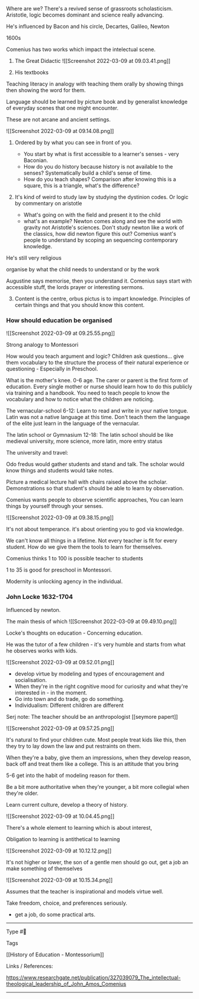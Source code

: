 
Where are we? There's a revived sense of grassroots scholasticism. Aristotle, logic becomes dominant and science really advancing.

He's influenced by Bacon and his circle, Decartes, Galileo, Newton

1600s 



Comenius has two works which impact the intelectual scene.

1. The Great Didactic
![[Screenshot 2022-03-09 at 09.03.41.png]]

2. His textbooks

Teaching literacy in analogy with teaching them orally by showing things then showing the word for them. 

Language should be learned by picture book and by generalist 
knowledge of everyday scenes that one might encounter. 

These are not arcane and ancient settings.

![[Screenshot 2022-03-09 at 09.14.08.png]]
	
1. Ordered by by what you can see in front of you.
	- You start by what is first accessible to a learner's senses - very Baconian. 
	- How do you do history because history is not available to the senses? Systematically build a child's sense of time. 
	- How do you teach shapes? Comparison after knowing this is a square, this is a triangle, what's the difference? 


2. It's kind of weird to study law by studying the dystinion codes. Or logic by commentary on aristotle
	- What's going on with the field and present it to the child
	- what's an example? Newton comes along and see the world with gravity not Aristotle's sciences. Don't study newton like a work of the classics, how did newton figure this out? Comenius want's people to understand by scoping an sequencing contemporary knowledge.

He's still very religious

organise by what the child needs to understand or by the work

Augustine says memorise, then you understand it.
Comenius says start with accessible stuff, the lords prayer or interesting sermons. 

3. Content is the centre, orbus pictus is to impart knowledge. Principles of certain things and that you should know this content. 

### How should education be organised

![[Screenshot 2022-03-09 at 09.25.55.png]]

Strong analogy to Montessori 

How would you teach argument and logic? Children ask questions... give them vocabulary to the structure the process of their natural experience or questioning - Especially in Preschool. 

What is the mother's knee. 0-6 age. The carer or parent is the first form of education. Every single mother or nurse should learn how to do this publicly via training and a handbook. You need to teach people to know the vocabulary and how to notice what the children are noticing. 

The vernacular-school 6-12: Learn to read and write in your native tongue. Latin was not a native language at this time. Don't teach them the language of the elite just learn in the language of the vernacular.

The latin school or Gymnasium 12-18: The latin school should be like medieval university, more science, more latin, more entry status 

The university and travel: 

Odo fredus would gather students and stand and talk. The scholar would know things and students would take notes.

Picture a medical lecture hall with chairs raised above the scholar. Demonstrations so that student's should be able to learn by observation. 

Comenius wants people to observe scientific approaches, You can learn things by yourself through your senses.



![[Screenshot 2022-03-09 at 09.38.15.png]]

It's not about temperance. it's about orienting you to god via knowledge.

We can't know all things in a lifetime. Not every teacher is fit for every student. How do we give them the tools to learn for themselves.

Comenius thinks 1 to 100 is possible teacher to students 

1 to 35 is good for preschool in Montessori.

Modernity is unlocking agency in the individual. 

### John Locke 1632-1704
Influenced by newton.

The main thesis of which 
![[Screenshot 2022-03-09 at 09.49.10.png]]

Locke's thoughts on education - Concerning education.

He was the tutor of a few children - it's very humble and starts from what he observes works with kids.

![[Screenshot 2022-03-09 at 09.52.01.png]]

- develop virtue by modeling and types of encouragement and socialisation. 
- When they're in the right cognitive mood for curiosity and what they're interested in - in the moment.
- Go into town and do trade, go do something. 
- Individualism: Different children are different

Serj note: The teacher should be an anthropologist [[seymore papert]]

![[Screenshot 2022-03-09 at 09.57.25.png]]

It's natural to find your children cute. Most people treat kids like this, then they try to lay down the law and put restraints on them. 

When they're a baby, give them an impressions, when they develop reason, back off and treat them like a college. This is an attitude that you bring 

5-6 get into the habit of modeling reason for them.

Be a bit more authoritative when they're younger, a bit more collegial when they're older.

Learn current culture, develop a theory of history.

![[Screenshot 2022-03-09 at 10.04.45.png]] 

There's a whole element to learning which is about interest, 

Obligation to learning is antithetical to learning

![[Screenshot 2022-03-09 at 10.12.12.png]]

It's not higher or lower, the son of a gentle men should go out, get a job an make something of themselves

![[Screenshot 2022-03-09 at 10.15.34.png]]


Assumes that the teacher is inspirational and models virtue well. 


Take freedom, choice, and preferences seriously.
- get a job, do some practical arts.







---
Type #🌱  

Tags 

[[History of Education - Montessorium]]

Links / References:

https://www.researchgate.net/publication/327039079_The_intellectual-theological_leadership_of_John_Amos_Comenius

---